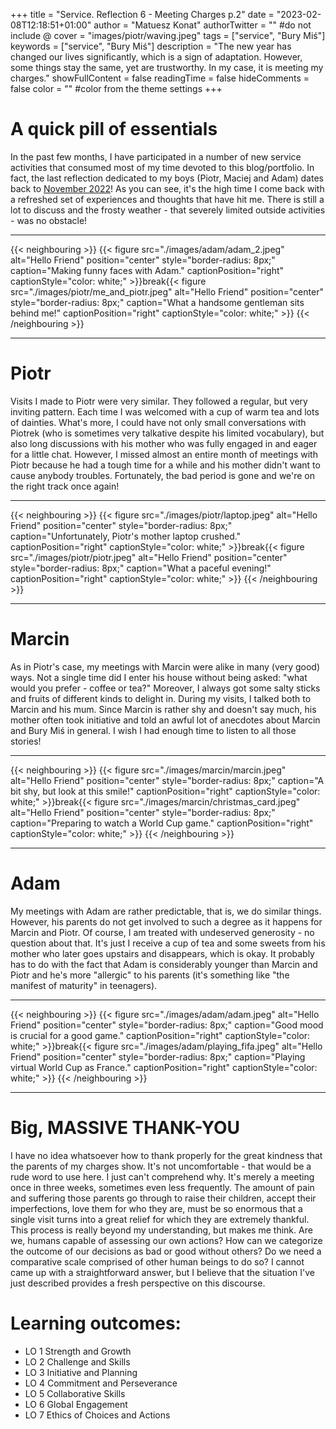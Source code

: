 +++
title = "Service. Reflection 6 - Meeting Charges p.2"
date = "2023-02-08T12:18:51+01:00"
author = "Matuesz Konat"
authorTwitter = "" #do not include @
cover = "images/piotr/waving.jpeg"
tags = ["service", "Bury Miś"]
keywords = ["service", "Bury Miś"]
description = "The new year has changed our lives significantly, which is a sign of adaptation. However, some things stay the same, yet are trustworthy. In my case, it is meeting my charges."
showFullContent = false
readingTime = false
hideComments = false
color = "" #color from the theme settings
+++

# A quick pill of essentials
In the past few months, I have participated in a number of new service activities that consumed most of my time devoted to this blog/portfolio. In fact, the last reflection dedicated to my boys (Piotr, Maciej and Adam) dates back to [November 2022](/portfolio/posts/meeting-charges/)! As you can see, it's the high time I come back with a refreshed set of experiences and thoughts that have hit me. There is still a lot to discuss and the frosty weather - that severely limited outside activities - was no obstacle!

***
{{< neighbouring >}}
{{< figure src="./images/adam/adam_2.jpeg" alt="Hello Friend" position="center" style="border-radius: 8px;" caption="Making funny faces with Adam." captionPosition="right" captionStyle="color: white;" >}}break{{< figure src="./images/piotr/me_and_piotr.jpeg" alt="Hello Friend" position="center" style="border-radius: 8px;" caption="What a handsome gentleman sits behind me!" captionPosition="right" captionStyle="color: white;" >}}
{{< /neighbouring >}}
***

# Piotr
Visits I made to Piotr were very similar. They followed a regular, but very inviting pattern. Each time I was welcomed with a cup of warm tea and lots of dainties. What's more, I could have not only small conversations with Piotrek (who is sometimes very talkative despite his limited vocabulary), but also long discussions with his mother who was fully engaged in and eager for a little chat. However, I missed almost an entire month of meetings with Piotr because he had a tough time for a while and his mother didn't want to cause anybody troubles. Fortunately, the bad period is gone and we're on the right track once again!

***
{{< neighbouring >}}
{{< figure src="./images/piotr/laptop.jpeg" alt="Hello Friend" position="center" style="border-radius: 8px;" caption="Unfortunately, Piotr's mother laptop crushed." captionPosition="right" captionStyle="color: white;" >}}break{{< figure src="./images/piotr/piotr.jpeg" alt="Hello Friend" position="center" style="border-radius: 8px;" caption="What a paceful evening!" captionPosition="right" captionStyle="color: white;" >}}
{{< /neighbouring >}}
***

# Marcin
As in Piotr's case, my meetings with Marcin were alike in many (very good) ways. Not a single time did I enter his house without being asked: "what would you prefer - coffee or tea?" Moreover, I always got some salty sticks and fruits of different kinds to delight in. During my visits, I talked both to Marcin and his mum. Since Marcin is rather shy and doesn't say much, his mother often took initiative and told an awful lot of anecdotes about Marcin and Bury Miś in general. I wish I had enough time to listen to all those stories!

***
{{< neighbouring >}}
{{< figure src="./images/marcin/marcin.jpeg" alt="Hello Friend" position="center" style="border-radius: 8px;" caption="A bit shy, but look at this smile!" captionPosition="right" captionStyle="color: white;" >}}break{{< figure src="./images/marcin/christmas_card.jpeg" alt="Hello Friend" position="center" style="border-radius: 8px;" caption="Preparing to watch a World Cup game." captionPosition="right" captionStyle="color: white;" >}}
{{< /neighbouring >}}
***

# Adam
My meetings with Adam are rather predictable, that is, we do similar things. However, his parents do not get involved to such a degree as it happens for Marcin and Piotr. Of course, I am treated with undeserved generosity - no question about that. It's just I receive a cup of tea and some sweets from his mother who later goes upstairs and disappears, which is okay. It probably has to do with the fact that Adam is considerably younger than Marcin and Piotr and he's more "allergic" to his parents (it's something like "the manifest of maturity" in teenagers).

***
{{< neighbouring >}}
{{< figure src="./images/adam/adam.jpeg" alt="Hello Friend" position="center" style="border-radius: 8px;" caption="Good mood is crucial for a good game." captionPosition="right" captionStyle="color: white;" >}}break{{< figure src="./images/adam/playing_fifa.jpeg" alt="Hello Friend" position="center" style="border-radius: 8px;" caption="Playing virtual World Cup as France." captionPosition="right" captionStyle="color: white;" >}}
{{< /neighbouring >}}
***

# Big, MASSIVE THANK-YOU
I have no idea whatsoever how to thank properly for the great kindness that the parents of my charges show. It's not uncomfortable - that would be a rude word to use here. I just can't comprehend why. It's merely a meeting once in three weeks, sometimes even less frequently. The amount of pain and suffering those parents go through to raise their children, accept their imperfections, love them for who they are, must be so enormous that a single visit turns into a great relief for which they are extremely thankful. This process is really beyond my understanding, but makes me think. Are we, humans capable of assessing our own actions? How can we categorize the outcome of our decisions as bad or good without others? Do we need a comparative scale comprised of other human beings to do so? I cannot came up with a straightforward answer, but I believe that the situation I've just described provides a fresh perspective on this discourse.

# Learning outcomes:
- LO 1 Strength and Growth
- LO 2 Challenge and Skills
- LO 3 Initiative and Planning
- LO 4 Commitment and Perseverance
- LO 5 Collaborative Skills
- LO 6 Global Engagement
- LO 7 Ethics of Choices and Actions
